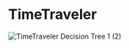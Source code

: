 # TimeTraveler

![TimeTraveler Decision Tree 1 (2)](https://user-images.githubusercontent.com/63470294/133317289-014c271b-7f45-41a5-ab17-f90c8d2e4695.png)

